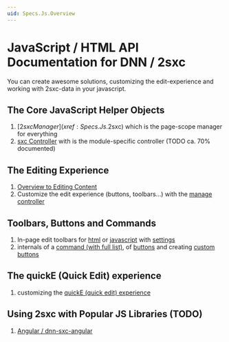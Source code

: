 ```yaml
---
uid: Specs.Js.Overview
---
```

# JavaScript / HTML API Documentation for DNN / 2sxc

You can create awesome solutions, customizing the edit-experience and working with 2sxc-data in your javascript.

## The Core JavaScript Helper Objects
1. [$2sxc Manager](xref:Specs.Js.$2sxc) which is the page-scope manager for everything
1. [sxc Controller](xref:Specs.Js.Sxc) with is the module-specific controller (TODO ca. 70% documented)

## The Editing Experience
1. [Overview to Editing Content](xref:Specs.Cms.Edit) 
1. Customize the edit experience (buttons, toolbars...) with the [manage controller](xref:Specs.Js.Sxc.Manage)

## Toolbars, Buttons and Commands
1. In-page edit toolbars for [html](xref:Specs.Js.Toolbar.Intro) or [javascript](xref:Specs.Js.Toolbar.Js) with [settings](xref:Specs.Js.Toolbar.Settings)
1. internals of a [command (with full list)](xref:Specs.Js.Commands), of [buttons](xref:Specs.Js.Toolbar.Buttons) and creating [custom buttons](xref:Specs.Js.Commands.Code)

## The quickE (Quick Edit) experience
1. customizing the [quickE (quick edit) experience](xref:Specs.Js.QuickE)

## Using 2sxc with Popular JS Libraries (TODO)
1. [Angular / dnn-sxc-angular](xref:JsCode.Angular.Index)


